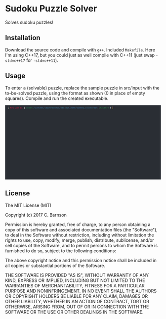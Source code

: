 # Sudoku Puzzle Solver

Solves sudoku puzzles!

## Installation

Download the source code and compile with `g++`.  Included `Makefile`.  Here I'm using C++17, but you could just as well compile with C++11 (just swap `-std=c++17` for `-std=c++11`).

## Usage

To enter a (solvable) puzzle, replace the sample puzzle in src/input with the to-be-solved
puzzle, using the format as shown (0 in place of empty squares).  Compile and run the 
created executable.

<img src="res/demo.gif">

## License

The MIT License (MIT)

Copyright (c) 2017 C. Barnson

Permission is hereby granted, free of charge, to any person obtaining a
copy of this software and associated documentation files (the "Software"),
to deal in the Software without restriction, including without limitation
the rights to use, copy, modify, merge, publish, distribute, sublicense,
and/or sell copies of the Software, and to permit persons to whom the
Software is furnished to do so, subject to the following conditions:

The above copyright notice and this permission notice shall be included in
all copies or substantial portions of the Software.

THE SOFTWARE IS PROVIDED "AS IS", WITHOUT WARRANTY OF ANY KIND, EXPRESS
OR IMPLIED, INCLUDING BUT NOT LIMITED TO THE WARRANTIES OF MERCHANTABILITY,
FITNESS FOR A PARTICULAR PURPOSE AND NONINFRINGEMENT. IN NO EVENT SHALL THE
AUTHORS OR COPYRIGHT HOLDERS BE LIABLE FOR ANY CLAIM, DAMAGES OR OTHER
LIABILITY, WHETHER IN AN ACTION OF CONTRACT, TORT OR OTHERWISE, ARISING
FROM, OUT OF OR IN CONNECTION WITH THE SOFTWARE OR THE USE OR OTHER
DEALINGS IN THE SOFTWARE.

